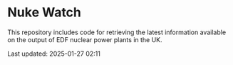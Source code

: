 # Nuke Watch

This repository includes code for retrieving the latest information available on the output of EDF nuclear power plants in the UK.

Last updated: 2025-01-27 02:11